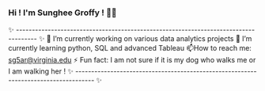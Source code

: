 ### Hi ! I'm Sunghee Groffy ! 👋😄



✨ ------------------------------------------------------------------------------------ ✨
     🔭 I’m currently working on various data analytics projects
     🌱 I’m currently learning python, SQL and advanced Tableau
     📫How to reach me: sg5ar@virginia.edu
     ⚡ Fun fact: I am not sure if it is my dog who walks me or I am walking her !
✨ ------------------------------------------------------------------------------------ ✨
